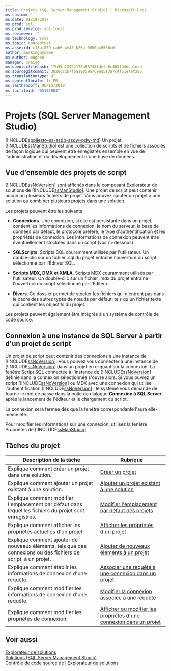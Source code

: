```yaml
---
title: Projets (SQL Server Management Studio) | Microsoft Docs
ms.custom: ''
ms.date: 01/19/2017
ms.prod: sql
ms.prod_service: sql-tools
ms.reviewer: ''
ms.technology: ssms
ms.topic: conceptual
ms.assetid: c13af859-ca66-4e43-b76a-0650ac6566c0
author: markingmyname
ms.author: maghan
manager: craigg
ms.openlocfilehash: 17b95a12462178a887431defa8c465fd4dca1edd
ms.sourcegitcommit: 3026c22b7fba19059a769ea5f367c4f51efaf286
ms.translationtype: HT
ms.contentlocale: fr-FR
ms.lasthandoff: 06/15/2019
ms.locfileid: "65102883"
---
```

# <a name="projects-sql-server-management-studio"></a>Projets (SQL Server Management Studio)
[!INCLUDE[appliesto-ss-asdb-asdw-pdw-md](../../includes/appliesto-ss-asdb-asdw-pdw-md.md)]
Un projet [!INCLUDE[ssManStudio](../../includes/ssmanstudio-md.md)] est une collection de scripts et de fichiers associés de façon logique qui peuvent être enregistrés ensemble en vue de l'administration et du développement d'une base de données.  
  
## <a name="script-project-overview"></a>Vue d'ensemble des projets de script  
[!INCLUDE[ssNoVersion](../../includes/ssnoversion-md.md)] sont affichés dans le composant Explorateur de solutions de [!INCLUDE[ssManStudio](../../includes/ssmanstudio-md.md)]. Une projet de script peut contenir aucun ou plusieurs fichiers de projet. Vous pouvez ajouter un projet à une solution ou combiner plusieurs projets dans une solution.  
  
Les projets peuvent être les suivants :  
  
-   **Connexions**. Une connexion, si elle est persistante dans un projet, contient les informations de connexion, le nom du serveur, la base de données par défaut, le protocole préféré, le type d'authentification et les propriétés de connexion. Les informations de connexion peuvent être éventuellement stockées dans un script (voir ci-dessous).  
  
-   **SQLScripts**. Scripts SQL couramment utilisés par l'utilisateur. Un double-clic sur un fichier .sql du projet entraîne l'ouverture du script sélectionné par l'Éditeur SQL.  
  
-   **Scripts MDX, DMX et XMLA**. Scripts MDX couramment utilisés par l'utilisateur. Un double-clic sur un fichier .mdx du projet entraîne l'ouverture du script sélectionné par l'Éditeur.  
  
-   **Divers**. Ce dossier permet de stocker les fichiers qui n'entrent pas dans le cadre des autres types de nœuds par défaut, tels qu'un fichier texte qui contient les objectifs du projet.  
  
Les projets peuvent également être intégrés à un système de contrôle de code source.  
  
## <a name="connecting-to-an-instance-of-sql-server-from-a-script-project"></a>Connexion à une instance de SQL Server à partir d'un projet de script  
Un projet de script peut contenir des connexions à une instance de [!INCLUDE[ssNoVersion](../../includes/ssnoversion-md.md)]. Vous pouvez vous connecter à une instance de [!INCLUDE[ssNoVersion](../../includes/ssnoversion-md.md)] dans un projet en cliquant sur la connexion. La fenêtre Script SQL connectée à l'instance de [!INCLUDE[ssNoVersion](../../includes/ssnoversion-md.md)] définie dans la connexion sélectionnée s'ouvre alors. Si vous ouvrez un script [!INCLUDE[ssNoVersion](../../includes/ssnoversion-md.md)] ou MDX avec une connexion qui utilise l'authentification [!INCLUDE[ssNoVersion](../../includes/ssnoversion-md.md)] , le système vous demande de fournir le mot de passe dans la boîte de dialogue **Connexion à SQL Server** après le lancement de l'éditeur et le chargement du script.  
  
La connexion sera fermée dès que la fenêtre correspondante l'aura elle-même été.  
  
Pour modifier les informations sur une connexion, utilisez la fenêtre Propriétés de [!INCLUDE[ssManStudio](../../includes/ssmanstudio-md.md)].  
  
## <a name="project-tasks"></a>Tâches du projet  
  
|Description de la tâche|Rubrique|  
|--------------------|---------|  
|Explique comment créer un projet dans une solution.|[Créer un projet](../../ssms/solution/create-a-project.md)|  
|Explique comment ajouter un projet existant à une solution.|[Ajouter un projet existant à une solution](../../ssms/solution/add-an-existing-project-to-a-solution.md)|  
|Explique comment modifier l'emplacement par défaut dans lequel les fichiers du projet sont enregistrés.|[Modifier l'emplacement par défaut des projets](../../ssms/solution/change-the-default-location-for-projects.md)|  
|Explique comment afficher les propriétés actuelles d'un projet.|[Afficher les propriétés d'un projet](../../ssms/solution/view-project-properties.md)|  
|Explique comment ajouter de nouveaux éléments, tels que des connexions ou des fichiers de script, à un projet.|[Ajouter de nouveaux éléments à un projet](../../ssms/solution/add-new-items-to-a-project.md)|  
|Explique comment établir les informations de connexion d'une requête.|[Associer une requête à une connexion dans un projet](../../ssms/solution/associate-a-query-with-a-connection-in-a-project.md)|  
|Explique comment modifier les informations de connexion d'une requête.|[Modifier la connexion associée à une requête](../../ssms/solution/change-the-connection-associated-with-a-query.md)|  
|Explique comment modifier les propriétés de connexion.|[Afficher ou modifier les propriétés d'une connexion dans un projet](../../ssms/solution/view-or-change-the-properties-of-a-connection-in-a-project.md)|  
  
## <a name="see-also"></a>Voir aussi  
[Explorateur de solutions](../../ssms/solution/solution-explorer.md)  
[Solutions &#40;SQL Server Management Studio&#41;](../../ssms/solution/solutions-sql-server-management-studio.md)  
[Contrôle de code source de l'Explorateur de solutions](https://msdn.microsoft.com/library/ms173879.aspx)  
  
